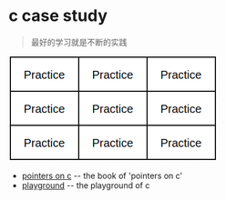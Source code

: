 # c case study
> 最好的学习就是不断的实践

![image](https://github.com/HP-dufeng/my-reading-list/blob/master/images/practice.png)



- [pointers on c](pointers-on-c) -- the book of 'pointers on c'
- [playground](playground) -- the playground of c